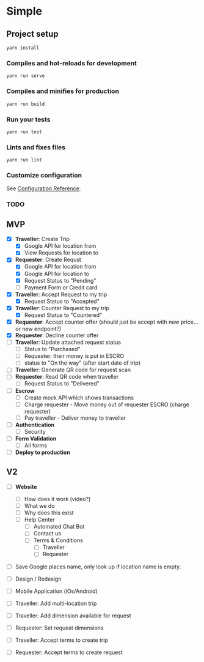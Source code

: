 # Simple

## Project setup
```
yarn install
```

### Compiles and hot-reloads for development
```
yarn run serve
```

### Compiles and minifies for production
```
yarn run build
```

### Run your tests
```
yarn run test
```

### Lints and fixes files
```
yarn run lint
```

### Customize configuration
See [Configuration Reference](https://cli.vuejs.org/config/).




### TODO


## MVP
- [x] **Traveller**: Create Trip
  - [x] Google API for location from
  - [x] View Requests for location to
- [x] **Requester**: Create Requst
  - [x] Google API for location from
  - [x] Google API for location to
  - [x] Request Status to "Pending"
  - [ ] Payment Form or Credit card
- [x] **Traveller**: Accept Request to my trip
  - [x] Request Status to "Accepted"
- [x] **Traveller**: Counter Request to my trip
  - [x] Request Status to "Countered"
- [x] **Requester**: Accept counter offer (should just be accept with new price... or new endpoint?)
- [x] **Requester**: Decline counter offer
- [ ] **Traveller**: Update attached request status
  - [ ] Status to "Purchased"
  - [ ] Requester: their money is put in ESCRO
  - [ ] status to "On the way" (after start date of trip)
- [ ] **Traveller**: Generate QR code for request scan
- [ ] **Requester**: Read QR code when traveller
  - [ ] Request Status to "Delivered"
- [ ] **Escrow**
  - [ ] Create mock API which shows transactions
  - [ ] Charge requester - Move money out of requester ESCRO (charge requester)
  - [ ] Pay traveller - Deliver money to traveller
- [ ] **Authentication**
  - [ ] Security
- [ ] **Form Validation**
  - [ ] All forms
- [ ] **Deploy to production**

## V2
- [ ] **Website**
  - [ ] How does it work (video?)
  - [ ] What we do
  - [ ] Why does this exist
  - [ ] Help Center
    - [ ] Automated Chat Bot
    - [ ] Contact us
    - [ ] Terms & Conditions
      - [ ] Traveller
      - [ ] Requester
- [ ] Save Google places name, only look up if location name is empty.
- [ ] Design / Redesign
- [ ] Mobile Application (iOs/Android)
- [ ] Traveller: Add multi-location trip
- [ ] Traveller: Add dimension available for request
- [ ] Requester: Set request dimensions
- [ ] Traveller: Accept terms to create trip
- [ ] Requester: Accept terms to create request

